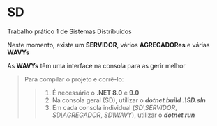 # SD
Trabalho prático 1 de Sistemas Distribuídos

Neste momento, existe um **SERVIDOR**, vários **AGREGADORes** e várias **WAVYs**

As **WAVYs** têm uma interface na consola para as gerir melhor

>Para compilar o projeto e corrê-lo:
>>1. É necessário o **.NET 8.0** e **9.0**
>>2. Na consola geral (SD), utilizar o ***dotnet build .\SD.sln***
>>3. Em cada consola individual (*SD\SERVIDOR*, *SD\AGREGADOR*, *SD\WAVY*), utilizar o ***dotnet run***